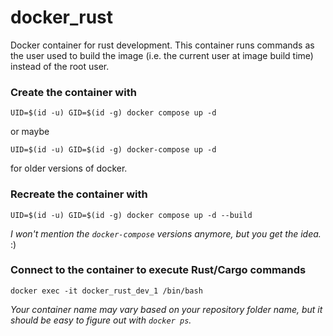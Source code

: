 # docker_rust
Docker container for rust development.  This container runs commands as the user used to build the image (i.e. the current user at image build time) instead of the root user.

### Create the container with

```
UID=$(id -u) GID=$(id -g) docker compose up -d
```
or maybe
```
UID=$(id -u) GID=$(id -g) docker-compose up -d
```
for older versions of docker.

### Recreate the container with

```
UID=$(id -u) GID=$(id -g) docker compose up -d --build
```
_I won't mention the `docker-compose` versions anymore, but you get the idea._ :)

### Connect to the container to execute Rust/Cargo commands

```
docker exec -it docker_rust_dev_1 /bin/bash
```
_Your container name may vary based on your repository folder name, but it should be easy to figure out with `docker ps`._

